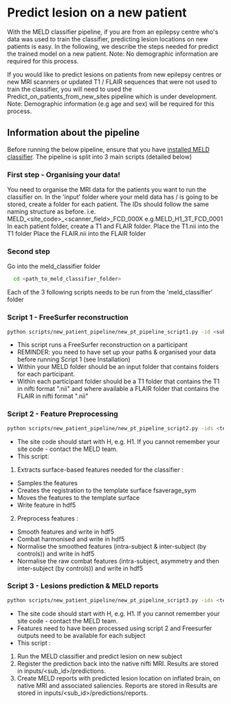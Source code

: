 # Predict lesion on a new patient 

With the MELD classifier pipeline, if you are from an epilepsy centre who's data was used to train the classifier, predicting lesion locations on new patients is easy. In the following, we describe the steps needed for predict the trained model on a new patient. 
Note: No demographic information are required for this process.

If you would like to predict lesions on patients from new epilepsy centres or new MRI scanners or updated T1 / FLAIR sequences that were not used to train the classifier, you will need to used the Predict_on_patients_from_new_sites pipeline which is under development.
Note: Demographic information (e.g age and sex) will be required for this process.

## Information about the pipeline
Before running the below pipeline, ensure that you have [installed MELD classifier](README.md#installation).
The pipeline is split into 3 main scripts (detailed below) 

### First step - Organising your data!
You need to organise the MRI data for the patients you want to run the classifier on.
In the 'input' folder where your meld data has / is going to be stored, create a folder for each patient. 
The IDs should follow the same naming structure as before. i.e. MELD\_<site\_code>\_<scanner\_field>\_FCD\_000X
e.g.MELD\_H1\_3T\_FCD\_0001 
In each patient folder, create a T1 and FLAIR folder.
Place the T1.nii into the T1 folder 
Place the FLAIR.nii into the FLAIR folder


### Second step
Go into the meld_classifier folder 
```bash
  cd <path_to_meld_classifier_folder>
```
Each of the 3 following scripts needs to be run from the 'meld_classifier' folder

### Script 1 - FreeSurfer reconstruction
```bash
python scripts/new_patient_pipeline/new_pt_pipeline_script1.py -id <sub_id>
```
- This script runs a FreeSurfer reconstruction on a participant
- REMINDER: you need to have set up your paths & organised your data before running Script 1 (see Installation)
- Within your  MELD folder should be an input folder that contains folders for each participant. 
- Within each participant folder should be a T1 folder that contains the T1 in nifti format ".nii" and where available a FLAIR folder that contains the FLAIR in nifti format ".nii"

### Script 2 - Feature Preprocessing
```bash
python scripts/new_patient_pipeline/new_pt_pipeline_script2.py -ids <text_file_with_subjects_ids> - site <site_code>
```
- The site code should start with H, e.g. H1. If you cannot remember your site code - contact the MELD team.
- This script:
1. Extracts surface-based features needed for the classifier :
* Samples the features
* Creates the registration to the template surface fsaverage_sym
* Moves the features to the template surface
* Write feature in hdf5
2. Preprocess features : 
* Smooth features and write in hdf5
* Combat harmonised and write in hdf5
* Normalise the smoothed features (intra-subject & inter-subject (by controls)) and write in hdf5
* Normalise the raw combat features (intra-subject, asymmetry and then inter-subject (by controls)) and write in hdf5

### Script 3 - Lesions prediction & MELD reports
```bash
python scripts/new_patient_pipeline/new_pt_pipeline_script3.py -ids <text_file_with_subjects_ids> - site <site_code>
```
- The site code should start with H, e.g. H1. If you cannot remember your site code - contact the MELD team.
- Features need to have been processed using script 2 and Freesurfer outputs need to be available for each subject
- This script : 
1. Run the MELD classifier and predict lesion on new subject
2. Register the prediction back into the native nifti MRI. Results are stored in inputs/<sub_id>/predictions.
3. Create MELD reports with predicted lesion location on inflated brain, on native MRI and associated saliencies. Reports are stored in Results are stored in inputs/<sub_id>/predictions/reports.


